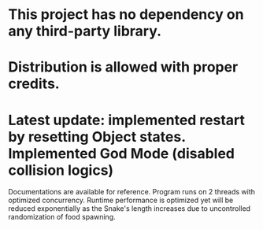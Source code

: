 # This project has no dependency on any third-party library.
# Distribution is allowed with proper credits.
# Latest update: implemented restart by resetting Object states. Implemented God Mode (disabled collision logics)
Documentations are available for reference. Program runs on 2 threads with optimized concurrency.
Runtime performance is optimized yet will be reduced exponentially as the Snake's length increases due to uncontrolled randomization of food spawning.

